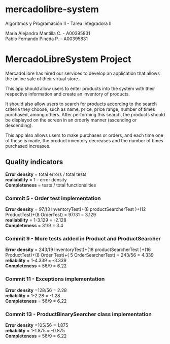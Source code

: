 # mercadolibre-system
Algoritmos y Programación II - Tarea Integradora II

Maria Alejandra Mantilla C. - A00395831</br>
Pablo Fernando Pineda P. - A00395831

# **MercadoLibreSystem Project**
MercadoLibre has hired our services to develop an application that allows the online sale of their virtual store.

This app should allow users to enter products into the system with their respective information and create an inventory of products.

It should also allow users to search for products according to the search criteria they choose, such as name, price, price range, number of times purchased, among others. After performing this search, the products should be displayed on the screen in an orderly manner (ascending or descending).

This app also allows users to make purchases or orders, and each time one of these is made, the product inventory decreases and the number of times purchased increases.

## **Quality indicators**</br>
**Error density** = total errors / total tests</br>
**realiability** = 1 - error density</br>
**Completeness** = tests / total functionalities</br>


### **Commit 5 - Order test implementation**
**Error density** = 97/(3 InventoryTest)+(8 productSearcherTest )+(12 ProductTest)+(8 OrderTest) = 97/31 = 3.129</br>
**realiability** = 1-3.129 = -2.128</br>
**Completeness** = 31/9 = 3.4</br>

### **Commit 9 - More tests added in Product and ProductSearcher**

**Error density** = 243/(9 InventoryTest)+(18 productSearcherTest )+(16 ProductTest)+(8 Order Test)+( 5 OrderSearcherTest) = 243/56 = 4.339</br>
**reliability** = 1-4.339 = -3.339</br>
**Completeness** = 56/9 = 6.22</br>

### **Commit 11 - Exceptions implementation**

**Error density** =128/56 = 2.28</br>
**reliability** = 1-2.28 = -1.28</br>
**Completeness** = 56/9 = 6.22</br>

### **Commit 13 - ProductBinarySearcher class implementation**

**Error density** =105/56 = 1.875</br>
**reliability** = 1-1.875 = -0.875</br>
**Completeness** = 56/9 = 6.22</br>